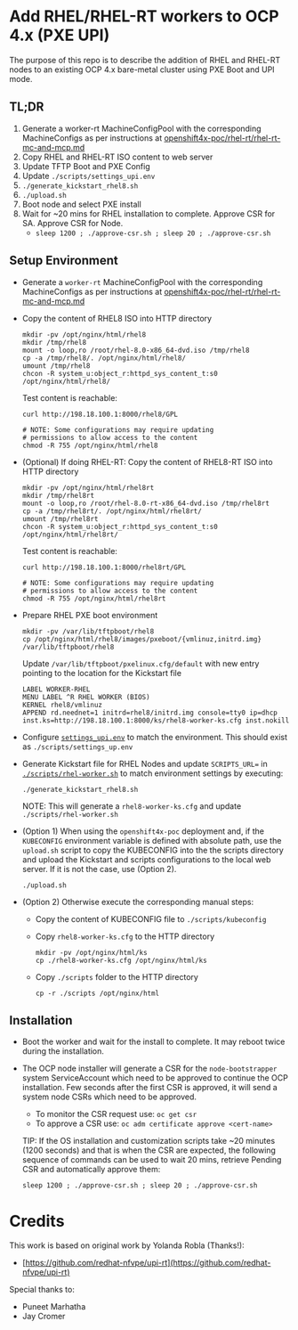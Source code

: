 # Add RHEL/RHEL-RT workers to OCP 4.x (PXE UPI)

The purpose of this repo is to describe the addition of RHEL and RHEL-RT nodes to an existing OCP 4.x bare-metal cluster using PXE Boot and UPI mode.

## TL;DR
1. Generate a worker-rt MachineConfigPool with the corresponding MachineConfigs as per instructions at [openshift4x-poc/rhel-rt/rhel-rt-mc-and-mcp.md](https://github.com/openshift-telco/openshift4x-poc/blob/master/rhel-rt/rhel-rt-mc-and-mcp.md)
2. Copy RHEL and RHEL-RT ISO content to web server
3. Update TFTP Boot and PXE Config
4. Update `./scripts/settings_upi.env`
5. `./generate_kickstart_rhel8.sh`
6. `./upload.sh`
7. Boot node and select PXE install
8. Wait for ~20 mins for RHEL installation to complete. Approve CSR for SA. Approve CSR for Node.
   - `sleep 1200 ; ./approve-csr.sh ; sleep 20 ; ./approve-csr.sh`

## Setup Environment
- Generate a `worker-rt` MachineConfigPool with the corresponding MachineConfigs as per instructions at [openshift4x-poc/rhel-rt/rhel-rt-mc-and-mcp.md](https://github.com/openshift-telco/openshift4x-poc/blob/master/rhel-rt/rhel-rt-mc-and-mcp.md)

- Copy the content of RHEL8 ISO into HTTP directory

    ```
    mkdir -pv /opt/nginx/html/rhel8
    mkdir /tmp/rhel8
    mount -o loop,ro /root/rhel-8.0-x86_64-dvd.iso /tmp/rhel8
    cp -a /tmp/rhel8/. /opt/nginx/html/rhel8/
    umount /tmp/rhel8
    chcon -R system_u:object_r:httpd_sys_content_t:s0 /opt/nginx/html/rhel8/
    ```
    Test content is reachable:

    ```
    curl http://198.18.100.1:8000/rhel8/GPL 

    # NOTE: Some configurations may require updating 
    # permissions to allow access to the content
    chmod -R 755 /opt/nginx/html/rhel8
    ```


- (Optional) If doing RHEL-RT: Copy the content of RHEL8-RT ISO into HTTP directory

    ```
    mkdir -pv /opt/nginx/html/rhel8rt
    mkdir /tmp/rhel8rt
    mount -o loop,ro /root/rhel-8.0-rt-x86_64-dvd.iso /tmp/rhel8rt 
    cp -a /tmp/rhel8rt/. /opt/nginx/html/rhel8rt/
    umount /tmp/rhel8rt
    chcon -R system_u:object_r:httpd_sys_content_t:s0 /opt/nginx/html/rhel8rt/
    ```
    Test content is reachable:

    ```
    curl http://198.18.100.1:8000/rhel8rt/GPL 

    # NOTE: Some configurations may require updating 
    # permissions to allow access to the content
    chmod -R 755 /opt/nginx/html/rhel8rt
    ```

- Prepare RHEL PXE boot environment
    ```
    mkdir -pv /var/lib/tftpboot/rhel8
    cp /opt/nginx/html/rhel8/images/pxeboot/{vmlinuz,initrd.img} /var/lib/tftpboot/rhel8
    ```
    Update `/var/lib/tftpboot/pxelinux.cfg/default` with new entry pointing to the location for the Kickstart file

    ```
    LABEL WORKER-RHEL
    MENU LABEL ^R RHEL WORKER (BIOS)
    KERNEL rhel8/vmlinuz
    APPEND rd.neednet=1 initrd=rhel8/initrd.img console=tty0 ip=dhcp inst.ks=http://198.18.100.1:8000/ks/rhel8-worker-ks.cfg inst.nokill
    ```

- Configure [`settings_upi.env`](scripts/settings_upi.env-UPDATETHIS) to match the environment. This should exist as `./scripts/settings_up.env`

- Generate Kickstart file for RHEL Nodes and update `SCRIPTS_URL=` in [`./scripts/rhel-worker.sh`](scripts/rhel-worker.sh) to match environment settings by executing:

    ```
    ./generate_kickstart_rhel8.sh
    ```
    NOTE: This will generate a `rhel8-worker-ks.cfg` and update `./scripts/rhel-worker.sh`

- (Option 1) When using the `openshift4x-poc` deployment and, if the `KUBECONFIG` environment variable is defined with absolute path, use the `upload.sh` script to copy the KUBECONFIG into the the scripts directory and upload the Kickstart and scripts configurations to the local web server. If it is not the case, use (Option 2).
    ```
    ./upload.sh
    ```
- (Option 2) Otherwise execute the corresponding manual steps:

  - Copy the content of KUBECONFIG file to `./scripts/kubeconfig`

  - Copy `rhel8-worker-ks.cfg` to the HTTP directory
      ```
      mkdir -pv /opt/nginx/html/ks
      cp ./rhel8-worker-ks.cfg /opt/nginx/html/ks
      ```

  - Copy `./scripts` folder to the HTTP directory

      ```
      cp -r ./scripts /opt/nginx/html
      ```

## Installation

- Boot the worker and wait for the install to complete. It may reboot twice during the installation.
  
- The OCP node installer will generate a CSR for the `node-bootstrapper` system ServiceAccount which need to be approved to continue the OCP installation. Few seconds after the first CSR is approved, it will send a system node CSRs which need to be approved. 
  
    - To monitor the CSR request use: `oc get csr`
    - To approve a CSR use: `oc adm certificate approve <cert-name>`

    TIP: If the OS installation and customization scripts take ~20 minutes (1200 seconds) and that is when the CSR are expected, the following sequence of commands can be used to wait 20 mins, retrieve Pending CSR and automatically approve them:

    ```
    sleep 1200 ; ./approve-csr.sh ; sleep 20 ; ./approve-csr.sh
    ```

# Credits
This work is based on original work by Yolanda Robla (Thanks!):
- [https://github.com/redhat-nfvpe/upi-rt](https://github.com/redhat-nfvpe/upi-rt)

Special thanks to:
- Puneet Marhatha
- Jay Cromer